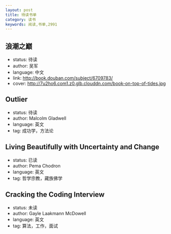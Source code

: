 ```yaml
---
layout: post
title: 待读书单
category: 读书
keywords: 阅读,书单,2991
---
```


## 浪潮之巅

- status: 待读
- author: 吴军
- language: 中文
- link: http://book.douban.com/subject/6709783/
- cover: http://7u2ho6.com1.z0.glb.clouddn.com/book-on-top-of-tides.jpg

## Outlier

- status: 待读
- author: Malcolm Gladwell
- language: 英文
- tag: 成功学，方法论

## Living Beautifully with Uncertainty and Change

- status: 已读
- author: Pema Chodron
- language: 英文
- tag: 哲学宗教，藏族佛学

## Cracking the Coding Interview

- status: 未读
- author: Gayle Laakmann McDowell
- language: 英文
- tag: 算法，工作，面试
